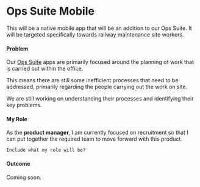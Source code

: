 # Ops Suite Mobile

This will be a native mobile app that will be an addition to our Ops Suite. It will be targeted specifically towards railway maintenance site workers.

#### Problem

Our [Ops Suite](/case-studies/ops-suite.html) apps are primarily focused around the planning of work that is carried out within the office.

This means there are still some inefficient processes that need to be addressed, primarily regarding the people carrying out the work on site.

We are still working on understanding their processes and identifying their key problems.

#### My Role

As the **product manager**, I am currently focused on recruitment so that I can put together the required team to move forward with this product.

`Include what my role will be?`

#### Outcome

Coming soon.
